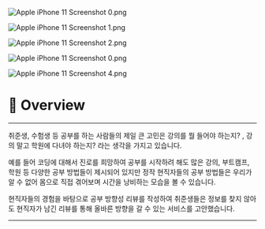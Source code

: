 ![Apple iPhone 11 Screenshot 0.png](https://prod-files-secure.s3.us-west-2.amazonaws.com/1f0c5935-2f86-4c0c-a224-b000cc0f9f6e/6dd4b37b-deed-46ec-a7a1-48c28ddca53e/Apple_iPhone_11_Screenshot_0.png)

![Apple iPhone 11 Screenshot 1.png](https://prod-files-secure.s3.us-west-2.amazonaws.com/1f0c5935-2f86-4c0c-a224-b000cc0f9f6e/38bbed27-00a1-402c-bafd-98c696f1fb0c/Apple_iPhone_11_Screenshot_1.png)

![Apple iPhone 11 Screenshot 2.png](https://prod-files-secure.s3.us-west-2.amazonaws.com/1f0c5935-2f86-4c0c-a224-b000cc0f9f6e/a96b70fe-a646-47eb-ad55-099d1cdb5f85/Apple_iPhone_11_Screenshot_2.png)

![Apple iPhone 11 Screenshot 0.png](https://prod-files-secure.s3.us-west-2.amazonaws.com/1f0c5935-2f86-4c0c-a224-b000cc0f9f6e/31061ae5-37fb-4e42-88d7-e1b4ea8d6273/Apple_iPhone_11_Screenshot_0.png)

![Apple iPhone 11 Screenshot 4.png](https://prod-files-secure.s3.us-west-2.amazonaws.com/1f0c5935-2f86-4c0c-a224-b000cc0f9f6e/2f84437d-ef57-4978-abff-58d64d1454e8/Apple_iPhone_11_Screenshot_4.png)

# 🧩 Overview

---

취준생, 수험생 등 공부를 하는 사람들의 제일 큰 고민은 강의를 뭘 들어야 하는지? , 강의 말고 학원에 다녀야 하는지? 라는 생각을 가지고 있습니다.

예를 들어 코딩에 대해서 진로를 희망하여 공부를 시작하려 해도 많은 강의, 부트캠프, 학원 등 다양한 공부 방법들이 제시되어 있지만 정작 현직자들의 공부 방법들은 우리가 알 수 없어 몸으로 직접 겪어보며 시간을 낭비하는 모습을 볼 수 있습니다.

현직자들의 경험을 바탕으로 공부 방향성 리뷰를 작성하여 취준생들은 정보를 찾지 않아도 현직자가 남긴 리뷰를 통해 올바른 방향을 갈 수 있는 서비스를 고안했습니다.

---
